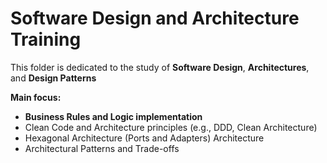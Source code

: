 # Software Design and Architecture Training

This folder is dedicated to the study of **Software Design**, **Architectures**, and **Design Patterns**

**Main focus:**
* **Business Rules and Logic implementation**
* Clean Code and Architecture principles (e.g., DDD, Clean Architecture)
* Hexagonal Architecture (Ports and Adapters) Architecture
* Architectural Patterns and Trade-offs